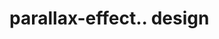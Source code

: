 # parallax-effect.. design                                                                                                                                                                                                                          
                                     

